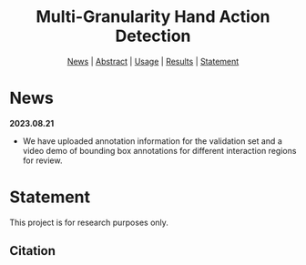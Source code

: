<h1 align="center"> Multi-Granularity Hand Action Detection </h1>

<p align="center">
  <a href="#news">News</a> |
  <a href="#introduction">Abstract</a> |
  <a href="#usage">Usage</a> |
  <a href="#results">Results</a> |
  <a href="#statement">Statement</a>
</p>



# News

**2023.08.21**

- We have uploaded annotation information for the validation set and a video demo of bounding box annotations for different interaction regions for review.



# Statement

This project is for research purposes only.



## Citation


